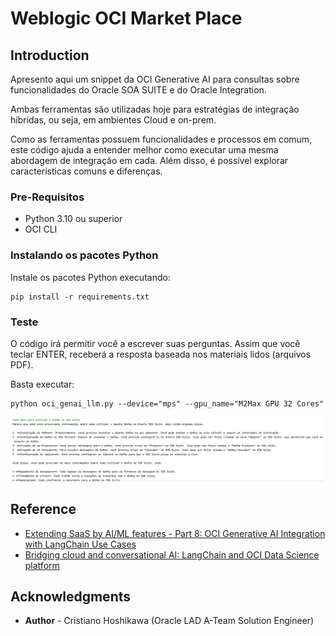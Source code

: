 # Weblogic OCI Market Place

## Introduction

Apresento aqui um snippet da OCI Generative AI para consultas sobre funcionalidades do Oracle SOA SUITE e do Oracle Integration.

Ambas ferramentas são utilizadas hoje para estratégias de integração híbridas, ou seja, em ambientes Cloud e on-prem.

Como as ferramentas possuem funcionalidades e processos em comum, este código ajuda a entender melhor como executar uma mesma abordagem de integração em cada. Além disso, é possível explorar características comuns e diferenças.

### Pre-Requisitos

- Python 3.10 ou superior
- OCI CLI

### Instalando os pacotes Python

Instale os pacotes Python executando:

    pip install -r requirements.txt

### Teste

O código irá permitir você a escrever suas perguntas. Assim que você teclar ENTER, receberá a resposta baseada nos materiais lidos (arquivos PDF).

Basta executar:

    python oci_genai_llm.py --device="mps" --gpu_name="M2Max GPU 32 Cores"

![img.png](images/img.png)

## Reference

- [Extending SaaS by AI/ML features - Part 8: OCI Generative AI Integration with LangChain Use Cases](https://www.ateam-oracle.com/post/oci-generative-ai-integration-with-langchain-usecases)
- [Bridging cloud and conversational AI: LangChain and OCI Data Science platform](https://blogs.oracle.com/ai-and-datascience/post/cloud-conversational-ai-langchain-oci-data-science)

## Acknowledgments

- **Author** - Cristiano Hoshikawa (Oracle LAD A-Team Solution Engineer)